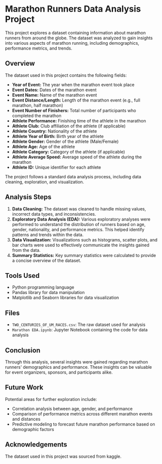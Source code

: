 # Marathon Runners Data Analysis Project

This project explores a dataset containing information about marathon runners from around the globe. The dataset was analyzed to gain insights into various aspects of marathon running, including demographics, performance metrics, and trends.

## Overview

The dataset used in this project contains the following fields:

- **Year of Event:** The year when the marathon event took place
- **Event Dates:** Dates of the marathon event
- **Event Name:** Name of the marathon event
- **Event Distance/Length:** Length of the marathon event (e.g., full marathon, half marathon)
- **Event Number of Finishers:** Total number of participants who completed the marathon
- **Athlete Performance:** Finishing time of the athlete in the marathon
- **Athlete Club:** Club affiliation of the athlete (if applicable)
- **Athlete Country:** Nationality of the athlete
- **Athlete Year of Birth:** Birth year of the athlete
- **Athlete Gender:** Gender of the athlete (Male/Female)
- **Athlete Age:** Age of the athlete
- **Athlete Category:** Category of the athlete (if applicable)
- **Athlete Average Speed:** Average speed of the athlete during the marathon
- **Athlete ID:** Unique identifier for each athlete

The project follows a standard data analysis process, including data cleaning, exploration, and visualization.

## Analysis Steps

1. **Data Cleaning:** The dataset was cleaned to handle missing values, incorrect data types, and inconsistencies.
2. **Exploratory Data Analysis (EDA):** Various exploratory analyses were performed to understand the distribution of runners based on age, gender, nationality, and performance metrics. This helped identify patterns and trends within the data.
3. **Data Visualization:** Visualizations such as histograms, scatter plots, and bar charts were used to effectively communicate the insights gained from the data.
4. **Summary Statistics:** Key summary statistics were calculated to provide a concise overview of the dataset.

## Tools Used

- Python programming language
- Pandas library for data manipulation
- Matplotlib and Seaborn libraries for data visualization

## Files

- `TWO_CENTURIES_OF_UM_RACES.csv`: The raw dataset used for analysis
- `Marathon EDA.ipynb`: Jupyter Notebook containing the code for data analysis

## Conclusion

Through this analysis, several insights were gained regarding marathon runners' demographics and performance. These insights can be valuable for event organizers, sponsors, and participants alike.

## Future Work

Potential areas for further exploration include:

- Correlation analysis between age, gender, and performance
- Comparison of performance metrics across different marathon events and distances
- Predictive modeling to forecast future marathon performance based on demographic factors

## Acknowledgements

The dataset used in this project was sourced from kaggle.
